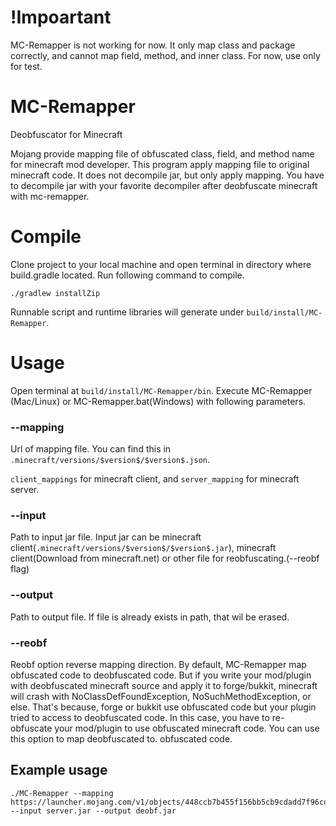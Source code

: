 # !Impoartant

MC-Remapper is not working for now. It only map class and package correctly, and cannot map field, method, and inner class. For now, use only for test.

# MC-Remapper

Deobfuscator for Minecraft

Mojang provide mapping file of obfuscated class, field, and method name for minecraft mod developer.
This program apply mapping file to original minecraft code. It does not decompile jar,
but only apply mapping. You have to decompile jar with your favorite decompiler after deobfuscate minecraft with mc-remapper.

# Compile
Clone project to your local machine and open terminal in directory where build.gradle located.
Run following command to compile.

```
./gradlew installZip
```

Runnable script and runtime libraries will generate under `build/install/MC-Remapper`.



# Usage

Open terminal at `build/install/MC-Remapper/bin`. Execute MC-Remapper (Mac/Linux) or MC-Remapper.bat(Windows) with following parameters.



### --mapping

Url of mapping file. You can find this in `.minecraft/versions/$version$/$version$.json`.

`client_mappings` for minecraft client, and `server_mapping` for minecraft server.



### --input

Path to input jar file. Input jar can be minecraft client(`.minecraft/versions/$version$/$version$.jar`), minecraft client(Download from minecraft.net) or other file for reobfuscating.(--reobf flag)



### --output

Path to output file. If file is already exists in path, that wil be erased.



### --reobf

Reobf option reverse mapping direction. By default, MC-Remapper map obfuscated code to deobfuscated code. But if you write your mod/plugin with deobfuscated minecraft source and apply it to forge/bukkit, minecraft will crash with NoClassDefFoundException, NoSuchMethodException, or else. That's because, forge or bukkit use obfuscated code but your plugin tried to access to deobfuscated code. In this case, you have to re-obfuscate your mod/plugin to use obfuscated minecraft code. You can use this option to map deobfuscated to. obfuscated code.



## Example usage

```
./MC-Remapper --mapping https://launcher.mojang.com/v1/objects/448ccb7b455f156bb5cb9cdadd7f96cd68134dbd/server.txt --input server.jar --output deobf.jar
```

